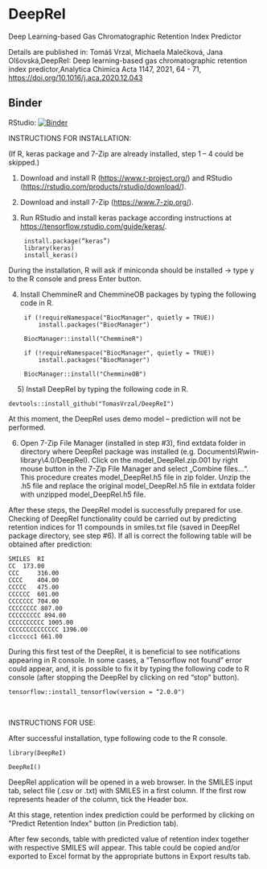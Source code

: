# DeepReI
 Deep Learning-based Gas Chromatographic Retention Index Predictor
 
 Details are published in: Tomáš Vrzal, Michaela Malečková, Jana Olšovská,DeepReI: Deep learning-based gas chromatographic retention index predictor,Analytica Chimica Acta 1147, 2021, 64 - 71, https://doi.org/10.1016/j.aca.2020.12.043


## Binder
RStudio: [![Binder](http://mybinder.org/badge_logo.svg)](http://mybinder.org/v2/gh/lfnothias/DeepReI/main?urlpath=rstudio)


INSTRUCTIONS FOR INSTALLATION:

(If R, keras package and 7-Zip are already installed, step 1 – 4 could be skipped.)

1) Download and install R (https://www.r-project.org/) and RStudio (https://rstudio.com/products/rstudio/download/).

2) Download and install 7-Zip (https://www.7-zip.org/).

3) Run RStudio and install keras package according instructions at https://tensorflow.rstudio.com/guide/keras/.
		
		install.package(“keras”)
		library(keras)
		install_keras()
	
During the installation, R will ask if miniconda should be installed -> type y to the R console and press Enter button.

4) Install ChemmineR and ChemmineOB packages by typing the following code in R.

		if (!requireNamespace("BiocManager", quietly = TRUE))
    		install.packages("BiocManager")

		BiocManager::install("ChemmineR")

		if (!requireNamespace("BiocManager", quietly = TRUE))
	    	install.packages("BiocManager")

		BiocManager::install("ChemmineOB")

 
5) Install DeepReI by typing the following code in R.
	
	devtools::install_github("TomasVrzal/DeepReI")

At this moment, the DeepReI uses demo model – prediction will not be performed.

6) Open 7-Zip File Manager (installed in step #3), find extdata folder in directory where DeepReI package was installed (e.g. Documents\R\win-library\4.0/DeepReI). Click on the model_DeepReI.zip.001 by right mouse button in the 7-Zip File Manager and select „Combine files…“. This procedure creates model_DeepReI.h5 file in zip folder. Unzip the .h5 file and replace the original model_DeepReI.h5 file in extdata folder with unzipped model_DeepReI.h5 file.

After these steps, the DeepReI model is successfully prepared for use. Checking of DeepReI functionality could be carried out by predicting retention indices for 11 compounds in smiles.txt file (saved in DeepReI package directory, see step #6). If all is correct the following table will be obtained after prediction:

	SMILES 	RI 
	CC 	173.00 
	CCC 	316.00 
	CCCC 	404.00 
	CCCCC 	475.00 
	CCCCCC 	601.00 
	CCCCCCC 704.00 
	CCCCCCCC 807.00 
	CCCCCCCCC 894.00 
	CCCCCCCCCC 1005.00 
	CCCCCCCCCCCCCC 1396.00 
	c1ccccc1 661.00 

During this first test of the DeepReI, it is beneficial to see notifications appearing in R console. In some cases, a “Tensorflow not found” error could appear, and, it is possible to fix it by typing the following code to R console (after stopping the DeepReI by clicking on red “stop” button).

	tensorflow::install_tensorflow(version = “2.0.0")
 

INSTRUCTIONS FOR USE:

After successful installation, type following code to the R console.

	library(DeepReI)

	DeepReI()

DeepReI application will be opened in a web browser.
In the SMILES input tab, select file (.csv or .txt) with SMILES in a first column. If the first row represents header of the column, tick the Header box.

At this stage, retention index prediction could be performed by clicking on "Predict Retention Index" button (in Prediction tab).

After few seconds, table with predicted value of retention index together with respective SMILES will appear. This table could be copied and/or exported to Excel format by the appropriate buttons in Export results tab.
